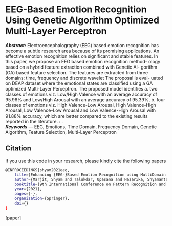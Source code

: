 # EEG-Based Emotion Recognition Using Genetic Algorithm Optimized Multi-Layer Perceptron
***Abstract:*** Electroencephalography (EEG) based emotion recognition has become a subtle research area because of its promising applications. An effective emotion recognition relies on significant and stable features. In this paper, we propose an EEG based emotion recognition method- ology based on a hybrid feature extraction combined with Genetic Al- gorithm (GA) based feature selection. The features are extracted from three domains: time, frequency and discrete wavelet The proposal is eval- uated on DEAP dataset where the emotional states are classified using a GA optimized Multi-Layer Perceptron. The proposed model identifies a. two classes of emotions viz. Low/High Valence with an average accuracy of 95.96% and Low/High Arousal with an average accuracy of 95.39%, b. four classes of emotions viz. High Valence-Low Arousal, High Valence-High Arousal, Low Valence-Low Arousal and Low Valence-High Arousal with 91.88% accuracy, which are better compared to the existing results reported in the literature.
: .<br/>
***Keywords*** — EEG, Emotions, Time Domain, Frequency Domain, Genetic Algorithm, Feature Selection, Multi-Layer Perceptron

## Citation
If you use this code in your research, please kindly cite the following papers

```bash
@INPROCEEDINGS{shyam2021eeg,
    title={Enhancing {EEG-}Based Emotion Recognition using MultiDomain Features and Genetic Algorithm based Feature Selection},
    author={Marjit, Shyam and Talukdar, Upasana and Hazarika, Shyamanta M},
    booktitle={9th International Conference on Pattern Recognition and Machine Intelligence},
    year={2021},
    pages={-},
    organization={Springer},
    doi={}
}
```
[\[paper\]](https://link.springer.com/book/9783031126994)<br/>
